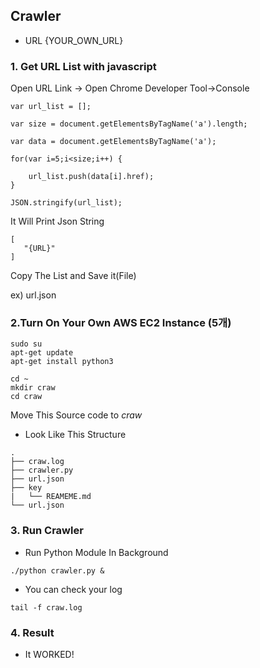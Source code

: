 
## Crawler 
* URL {YOUR_OWN_URL} 

### 1. Get URL List with javascript

Open URL Link -> Open Chrome Developer Tool->Console 

```
var url_list = [];

var size = document.getElementsByTagName('a').length;

var data = document.getElementsByTagName('a');

for(var i=5;i<size;i++) {

	url_list.push(data[i].href);
}

JSON.stringify(url_list);
```

It Will Print Json String

```
[
   "{URL}"
]
```

Copy The List and Save it(File)

ex) url.json

### 2.Turn On Your Own AWS EC2 Instance (5개)

```
sudo su
apt-get update
apt-get install python3

cd ~
mkdir craw
cd craw

```
Move This Source code to *craw*

* Look Like This Structure

```
.
├── craw.log
├── crawler.py
├── url.json
├── key
|   └── REAMEME.md
└── url.json
```


### 3. Run Crawler

* Run Python Module In Background

```
./python crawler.py &

```


* You can check your log

```
tail -f craw.log
```


### 4. Result
* It WORKED!
